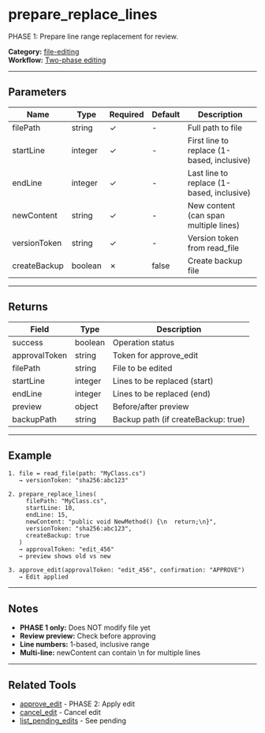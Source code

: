 ﻿# prepare_replace_lines

PHASE 1: Prepare line range replacement for review.

**Category:** [file-editing](INDEX.md)  
**Workflow:** [Two-phase editing](INDEX.md#two-phase-workflow)

---

## Parameters

| Name | Type | Required | Default | Description |
|------|------|----------|---------|-------------|
| filePath | string | ✓ | - | Full path to file |
| startLine | integer | ✓ | - | First line to replace (1-based, inclusive) |
| endLine | integer | ✓ | - | Last line to replace (1-based, inclusive) |
| newContent | string | ✓ | - | New content (can span multiple lines) |
| versionToken | string | ✓ | - | Version token from read_file |
| createBackup | boolean | ✗ | false | Create backup file |

---

## Returns

| Field | Type | Description |
|-------|------|-------------|
| success | boolean | Operation status |
| approvalToken | string | Token for approve_edit |
| filePath | string | File to be edited |
| startLine | integer | Lines to be replaced (start) |
| endLine | integer | Lines to be replaced (end) |
| preview | object | Before/after preview |
| backupPath | string | Backup path (if createBackup: true) |

---

## Example

```
1. file = read_file(path: "MyClass.cs")
   → versionToken: "sha256:abc123"

2. prepare_replace_lines(
     filePath: "MyClass.cs",
     startLine: 10,
     endLine: 15,
     newContent: "public void NewMethod() {\n  return;\n}",
     versionToken: "sha256:abc123",
     createBackup: true
   )
   → approvalToken: "edit_456"
   → preview shows old vs new

3. approve_edit(approvalToken: "edit_456", confirmation: "APPROVE")
   → Edit applied
```

---

## Notes

- **PHASE 1 only:** Does NOT modify file yet
- **Review preview:** Check before approving
- **Line numbers:** 1-based, inclusive range
- **Multi-line:** newContent can contain \n for multiple lines

---

## Related Tools

- [approve_edit](approve_edit.md) - PHASE 2: Apply edit
- [cancel_edit](cancel_edit.md) - Cancel edit
- [list_pending_edits](list_pending_edits.md) - See pending